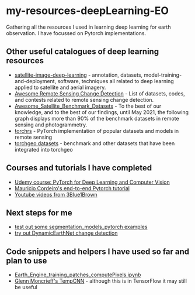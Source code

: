 # my-resources-deepLearning-EO
Gathering all the resources I used in learning deep learning for earth observation. I have focussed on Pytorch implementations.

## Other useful catalogues of deep learning resources
- [satellite-image-deep-learning](https://github.com/satellite-image-deep-learning) - annotation, datasets, model-training-and-deployment, software, techniques all related to deep learning applied to satellite and aerial imagery.
- [Awesome Remote Sensing Change Detection](https://github.com/wenhwu/awesome-remote-sensing-change-detection) - List of datasets, codes, and contests related to remote sensing change detection.
- [Awesome_Satellite_Benchmark_Datasets](https://github.com/Seyed-Ali-Ahmadi/Awesome_Satellite_Benchmark_Datasets) - To the best of our knowledge, and to the best of our findings, until May 2021, the following graph displays more than 90% of the benchmark datasets in remote sensing and photogrammetry.
- [torchrs](https://github.com/isaaccorley/torchrs) - PyTorch implementation of popular datasets and models in remote sensing
- [torchgeo datasets](https://github.com/microsoft/torchgeo/tree/main/torchgeo/datasets) - benchmark and other datasets that have been integrated into torchgeo

## Courses and tutorials I have completed
- [Udemy course: PyTorch for Deep Learning and Computer Vision](https://www.udemy.com/course/pytorch-for-deep-learning-and-computer-vision/?couponCode=LEADERSALE24A)
- [Mauricio Cordeiro's end-to-end Pytorch tutorial](https://www.geocorner.net/post/artificial-intelligence-for-geospatial-analysis-with-pytorch-s-torchgeo-part-1)
- [Youtube videos from 3Blue1Brown](https://www.youtube.com/@3blue1brown)

## Next steps for me
- [test out some segmentation_models_pytorch examples](https://segmentation-modelspytorch.readthedocs.io/en/latest/)
- [try out DynamicEarthNet change detection](https://github.com/aysim/dynnet)

## Code snippets and helpers I have used so far and plan to use
- [Earth_Engine_training_patches_computePixels.ipynb](https://github.com/google/earthengine-community/blob/master/guides/linked/Earth_Engine_training_patches_computePixels.ipynb)
- [Glenn Moncrieff's TempCNN](https://github.com/GMoncrieff/renosterveld-monitor/blob/main/02_model_fit.ipynb) - although this is in TensorFlow it may still be useful

